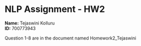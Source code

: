 # NLP Assignment - HW2  
**Name:** Tejaswini Kolluru  
**ID:** 700773943  

Question 1-8 are in the document named Homework2_Tejaswini
